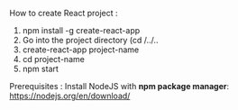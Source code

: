 How to create React project :
1. npm install -g create-react-app
2. Go into the project directory (cd /../..
3. create-react-app project-name
4. cd project-name
5. npm start

Prerequisites :
Install NodeJS with <b>npm package manager</b>: https://nodejs.org/en/download/ 

